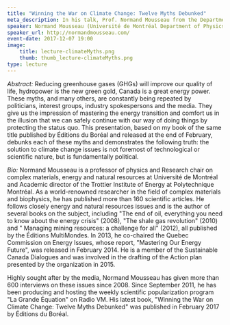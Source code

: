 ```yaml
---
title: "Winning the War on Climate Change: Twelve Myths Debunked"
meta_description: In his talk, Prof. Normand Mousseau from the Department of Physics at the Université de Montréal will debunk twelve climate change myths. With this gained clarity, it will become clear that the solution to climate change issues is not foremost of technological or scientific nature, but is fundamentally political.
speaker: Normand Mousseau (Université de Montréal Department of Physics)
speaker_url: http://normandmousseau.com/
event-date: 2017-12-07 19:00
image:
    title: lecture-climateMyths.png
    thumb: thumb_lecture-climateMyths.png
type: lecture
---
```

*Abstract:*
Reducing greenhouse gases (GHGs) will improve our quality of life, hydropower is the new green gold, Canada is a great energy power. These myths, and many others, are constantly being repeated by politicians, interest groups, industry spokespersons and the media. They give us the impression of mastering the energy transition and comfort us in the illusion that we can safely continue with our way of doing things by protecting the status quo. This presentation, based on my book of the same title published by Éditions du Boréal and released at the end of February, debunks each of these myths and demonstrates the following truth: the solution to climate change issues is not foremost of technological or scientific nature, but is fundamentally political.

*Bio:*
Normand Mousseau is a professor of physics and Research chair on complex materials, energy and natural resources at Université de Montréal and Academic director of the Trottier Institute of Energy at Polytechnique Montréal. As a world-renowned researcher in the field of complex materials and biophysics, he has published more than 160 scientific articles. He follows closely energy and natural resources issues and is the author of several books on the subject, including "The end of oil, everything you need to know about the energy crisis" (2008), "The shale gas revolution" (2010) and " Managing mining resources: a challenge for all" (2012), all published by the Éditions MultiMondes. In 2013, he co-chaired the Quebec Commission on Energy Issues, whose report, "Mastering Our Energy Future", was released in February 2014. He is a member of the Sustainable Canada Dialogues and was involved in the drafting of the Action plan presented by the organization in 2015.

Highly sought after by the media, Normand Mousseau has given more than 600 interviews on these issues since 2008. Since September 2011, he has been producing and hosting the weekly scientific popularization program "La Grande Équation" on Radio VM. His latest book, "Winning the War on Climate Change: Twelve Myths Debunked"  was published in February 2017 by Éditions du Boréal.
